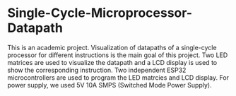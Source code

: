 # Single-Cycle-Microprocessor-Datapath

This is an academic project. Visualization of datapaths of a single-cycle processor for different instructions is the main goal of this project. Two LED matrices are used to visualize the datapath and a LCD display is used to show the corresponding instruction. Two independent ESP32 microcontrollers are used to program the LED matrcies and LCD display. For power supply, we used 5V 10A SMPS (Switched Mode Power Supply).
